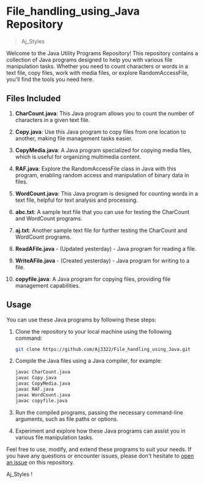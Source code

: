 # File_handling_using_Java Repository
>Aj_Styles

Welcome to the Java Utility Programs Repository! This repository contains a collection of Java programs designed to help you with various file manipulation tasks. Whether you need to count characters or words in a text file, copy files, work with media files, or explore RandomAccessFile, you'll find the tools you need here.

## Files Included

1. **CharCount.java**: This Java program allows you to count the number of characters in a given text file.

2. **Copy.java**: Use this Java program to copy files from one location to another, making file management tasks easier.

3. **CopyMedia.java**: A Java program specialized for copying media files, which is useful for organizing multimedia content.

4. **RAF.java**: Explore the RandomAccessFile class in Java with this program, enabling random access and manipulation of binary data in files.

5. **WordCount.java**: This Java program is designed for counting words in a text file, helpful for text analysis and processing.

6. **abc.txt**: A sample text file that you can use for testing the CharCount and WordCount programs.

7. **aj.txt**: Another sample text file for further testing the CharCount and WordCount programs.
 
8. **ReadAFile.java** - (Updated yesterday) - Java program for reading a file.
 
9. **WriteAFile.java** - (Created yesterday) - Java program for writing to a file.
 
10. **copyfile.java**: A Java program for copying files, providing file management capabilities.

## Usage

You can use these Java programs by following these steps:

1. Clone the repository to your local machine using the following command:

   ```bash
   git clone https://github.com/Aj3322/File_handling_using_Java.git
   ```

2. Compile the Java files using a Java compiler, for example:

   ```bash
   javac CharCount.java
   javac Copy.java
   javac CopyMedia.java
   javac RAF.java
   javac WordCount.java
   javac copyfile.java
   ```

3. Run the compiled programs, passing the necessary command-line arguments, such as file paths or options.

4. Experiment and explore how these Java programs can assist you in various file manipulation tasks.

Feel free to use, modify, and extend these programs to suit your needs. If you have any questions or encounter issues, please don't hesitate to [open an issue](https://github.com/yourusername/your-repository/issues) on this repository.

Aj_Styles !
